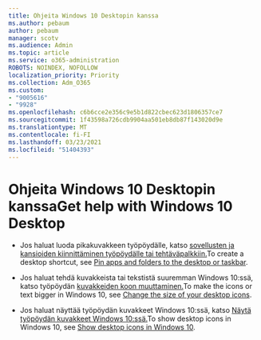 ```yaml
---
title: Ohjeita Windows 10 Desktopin kanssa
ms.author: pebaum
author: pebaum
manager: scotv
ms.audience: Admin
ms.topic: article
ms.service: o365-administration
ROBOTS: NOINDEX, NOFOLLOW
localization_priority: Priority
ms.collection: Adm_O365
ms.custom:
- "9005616"
- "9928"
ms.openlocfilehash: c6b6cce2e356c9e5b1d822cbec623d1806357ce7
ms.sourcegitcommit: 1f43598a726cdb9904aa501eb8db87f143020d9e
ms.translationtype: MT
ms.contentlocale: fi-FI
ms.lasthandoff: 03/23/2021
ms.locfileid: "51404393"
---
```

# <a name="get-help-with-windows-10-desktop"></a><span data-ttu-id="56aca-102">Ohjeita Windows 10 Desktopin kanssa</span><span class="sxs-lookup"><span data-stu-id="56aca-102">Get help with Windows 10 Desktop</span></span>

- <span data-ttu-id="56aca-103">Jos haluat luoda pikakuvakkeen työpöydälle, katso [sovellusten ja kansioiden kiinnittäminen työpöydälle tai tehtäväpalkkiin.](https://support.microsoft.com/windows/pin-apps-and-folders-to-the-desktop-or-taskbar-f3c749fb-e298-4cf1-adda-7fd635df6bb0)</span><span class="sxs-lookup"><span data-stu-id="56aca-103">To create a desktop shortcut, see [Pin apps and folders to the desktop or taskbar](https://support.microsoft.com/windows/pin-apps-and-folders-to-the-desktop-or-taskbar-f3c749fb-e298-4cf1-adda-7fd635df6bb0).</span></span>

- <span data-ttu-id="56aca-104">Jos haluat tehdä kuvakkeista tai tekstistä suuremman Windows 10:ssä, katso työpöydän [kuvakkeiden koon muuttaminen.](https://support.microsoft.com/windows/change-the-size-of-your-desktop-icons-85a9d341-2a4f-3d96-c796-ae116a187211)</span><span class="sxs-lookup"><span data-stu-id="56aca-104">To make the icons or text bigger in Windows 10, see [Change the size of your desktop icons](https://support.microsoft.com/windows/change-the-size-of-your-desktop-icons-85a9d341-2a4f-3d96-c796-ae116a187211).</span></span>

- <span data-ttu-id="56aca-105">Jos haluat näyttää työpöydän kuvakkeet Windows 10:ssä, katso [Näytä työpöydän kuvakkeet Windows 10:ssä.](https://support.microsoft.com/windows/show-desktop-icons-in-windows-10-c13270f0-3812-c71d-f27e-29aa32588b20)</span><span class="sxs-lookup"><span data-stu-id="56aca-105">To show desktop icons in Windows 10, see [Show desktop icons in Windows 10](https://support.microsoft.com/windows/show-desktop-icons-in-windows-10-c13270f0-3812-c71d-f27e-29aa32588b20).</span></span>